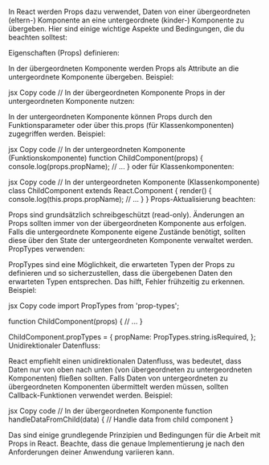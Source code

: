 In React werden Props dazu verwendet, Daten von einer übergeordneten (eltern-) Komponente an eine untergeordnete (kinder-) Komponente zu übergeben. Hier sind einige wichtige Aspekte und Bedingungen, die du beachten solltest:

Eigenschaften (Props) definieren:

In der übergeordneten Komponente werden Props als Attribute an die untergeordnete Komponente übergeben.
Beispiel:

jsx
Copy code
// In der übergeordneten Komponente
<ChildComponent propName={propValue} />
Props in der untergeordneten Komponente nutzen:

In der untergeordneten Komponente können Props durch den Funktionsparameter oder über this.props (für Klassenkomponenten) zugegriffen werden.
Beispiel:

jsx
Copy code
// In der untergeordneten Komponente (Funktionskomponente)
function ChildComponent(props) {
console.log(props.propName);
// ...
}
oder für Klassenkomponenten:

jsx
Copy code
// In der untergeordneten Komponente (Klassenkomponente)
class ChildComponent extends React.Component {
render() {
console.log(this.props.propName);
// ...
}
}
Props-Aktualisierung beachten:

Props sind grundsätzlich schreibgeschützt (read-only). Änderungen an Props sollten immer von der übergeordneten Komponente aus erfolgen. Falls die untergeordnete Komponente eigene Zustände benötigt, sollten diese über den State der untergeordneten Komponente verwaltet werden.
PropTypes verwenden:

PropTypes sind eine Möglichkeit, die erwarteten Typen der Props zu definieren und so sicherzustellen, dass die übergebenen Daten den erwarteten Typen entsprechen. Das hilft, Fehler frühzeitig zu erkennen.
Beispiel:

jsx
Copy code
import PropTypes from 'prop-types';

function ChildComponent(props) {
// ...
}

ChildComponent.propTypes = {
propName: PropTypes.string.isRequired,
};
Unidirektionaler Datenfluss:

React empfiehlt einen unidirektionalen Datenfluss, was bedeutet, dass Daten nur von oben nach unten (von übergeordneten zu untergeordneten Komponenten) fließen sollten. Falls Daten von untergeordneten zu übergeordneten Komponenten übermittelt werden müssen, sollten Callback-Funktionen verwendet werden.
Beispiel:

jsx
Copy code
// In der übergeordneten Komponente
function handleDataFromChild(data) {
// Handle data from child component
}

<ChildComponent onData={handleDataFromChild} />
Das sind einige grundlegende Prinzipien und Bedingungen für die Arbeit mit Props in React. Beachte, dass die genaue Implementierung je nach den Anforderungen deiner Anwendung variieren kann.

